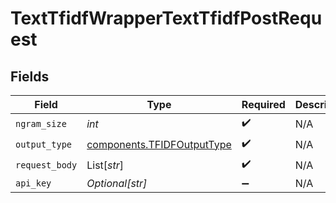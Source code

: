 # TextTfidfWrapperTextTfidfPostRequest


## Fields

| Field                                                                    | Type                                                                     | Required                                                                 | Description                                                              |
| ------------------------------------------------------------------------ | ------------------------------------------------------------------------ | ------------------------------------------------------------------------ | ------------------------------------------------------------------------ |
| `ngram_size`                                                             | *int*                                                                    | :heavy_check_mark:                                                       | N/A                                                                      |
| `output_type`                                                            | [components.TFIDFOutputType](../../models/components/tfidfoutputtype.md) | :heavy_check_mark:                                                       | N/A                                                                      |
| `request_body`                                                           | List[*str*]                                                              | :heavy_check_mark:                                                       | N/A                                                                      |
| `api_key`                                                                | *Optional[str]*                                                          | :heavy_minus_sign:                                                       | N/A                                                                      |